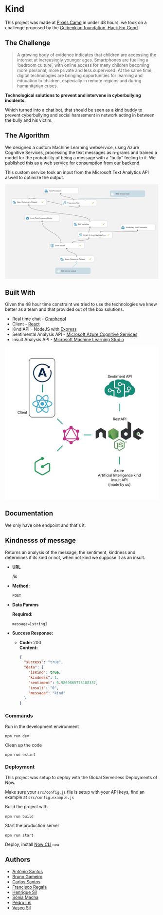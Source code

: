 # Kind

This project was made at [Pixels Camp](https://pixels.camp/) in under 48 hours, we took on a challenge proposed by the [Gulbenkian foundation, Hack For Good](https://gulbenkian.pt/hackforgood/).

## The Challenge

> A growing body of evidence indicates that children are accessing the internet at increasingly younger ages. Smartphones are fuelling a ‘bedroom culture’, with online access for many children becoming more personal, more private and less supervised. At the same time, digital technologies are bringing opportunities for learning and education to children, especially in remote regions and during humanitarian crises.

**Technological solutions to prevent and intervene in cyberbullying incidents.**

Which turned into a chat bot, that should be seen as a kind buddy to prevent cyberbullying and social harassment in network acting in between the bully and his victim.

## The Algorithm

We designed a custom Machine Learning webservice, using Azure Cognitive Services, processing the text messages as n-grams and trained a model for the probability of being a message with a "bully" feeling to it. We published this as a web service for consumption from our backend.

This custom service took an input from the Microsoft Text Analytics API aswell to optimize the output.

![machine-learning](./assets/machine-learning.png)

## Built With

Given the 48 hour time constraint we tried to use the technologies we knew better as a team and that provided out of the box solutions.

- Real time chat - [Graphcool](https://github.com/prisma/graphcool-framework)
- Client - [React](https://github.com/facebook/react/)
- Kind API - NodeJS with [Express](https://github.com/expressjs/express)
- Sentimental Analysis API - [Microsoft Azure Cognitive Services](https://azure.microsoft.com/en-us/services/cognitive-services/text-analytics/)
- Insult Analysis API - [Microsoft Machine Learning Studio](https://studio.azureml.net/)

![machine-learning](./assets/structure.png)

## Documentation

We only have one endpoint and that's it.

## **Kindnesss of message**

Returns an analysis of the message, the sentiment, kindness and determines if its kind or not, when not kind we suppose it as an insult.

- **URL**

  /is

- **Method:**

  `POST`

- **Data Params**

  **Required:**

  `message=[string]`

- **Success Response:**

  - **Code:** 200 <br />
    **Content:**

    ```json
    {
      "success": "true",
      "data": {
        "isKind": true,
        "kindness": 1,
        "sentiment": 0.9869865775108337,
        "insult": "0",
        "message": "kind"
      }
    }
    ```

### Commands

Run in the development environment

```
npm run dev
```

Clean up the code

```
npm run eslint
```

### Deployment

This project was setup to deploy with the Global Serverless Deployments of Now.

Make sure your `src/config.js` file is setup with your API keys, find an example at `src/config.example.js`

Build the project with

`npm run build`

Start the production server

`npm run start`

Deploy, install [Now CLI](https://github.com/zeit/now-cli)
`now`

## Authors

- [António Santos](https://antoniosantos.me)
- [Bruno Gameiro](https://github.com/brunogameiro)
- [Carlos Santos](https://github.com/csantosnapraia)
- [Francisco Regala](https://github.com/fsfregalado)
- [Henrique Sil](https://github.com/henriquesilva2)
- [Sónia Macha](https://github.com/soniaamachado)
- [Pedro Lei](https://github.com/pleite)
- [Vasco Sil](https://github.com/vascosilvaa)
